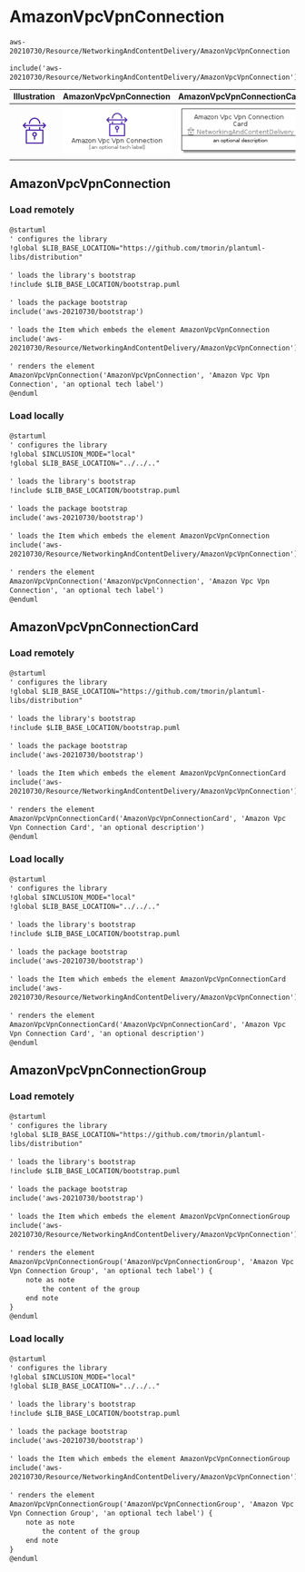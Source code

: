 # AmazonVpcVpnConnection


```text
aws-20210730/Resource/NetworkingAndContentDelivery/AmazonVpcVpnConnection
```

```text
include('aws-20210730/Resource/NetworkingAndContentDelivery/AmazonVpcVpnConnection')
```



| Illustration | AmazonVpcVpnConnection | AmazonVpcVpnConnectionCard | AmazonVpcVpnConnectionGroup |
| :---: | :---: | :---: | :---: |
| ![illustration for Illustration](../../../aws-20210730/Resource/NetworkingAndContentDelivery/AmazonVpcVpnConnection.png) | ![illustration for AmazonVpcVpnConnection](../../../aws-20210730/Resource/NetworkingAndContentDelivery/AmazonVpcVpnConnection.Local.png) | ![illustration for AmazonVpcVpnConnectionCard](../../../aws-20210730/Resource/NetworkingAndContentDelivery/AmazonVpcVpnConnectionCard.Local.png) | ![illustration for AmazonVpcVpnConnectionGroup](../../../aws-20210730/Resource/NetworkingAndContentDelivery/AmazonVpcVpnConnectionGroup.Local.png) |




## AmazonVpcVpnConnection

### Load remotely
```plantuml
@startuml
' configures the library
!global $LIB_BASE_LOCATION="https://github.com/tmorin/plantuml-libs/distribution"

' loads the library's bootstrap
!include $LIB_BASE_LOCATION/bootstrap.puml

' loads the package bootstrap
include('aws-20210730/bootstrap')

' loads the Item which embeds the element AmazonVpcVpnConnection
include('aws-20210730/Resource/NetworkingAndContentDelivery/AmazonVpcVpnConnection')

' renders the element
AmazonVpcVpnConnection('AmazonVpcVpnConnection', 'Amazon Vpc Vpn Connection', 'an optional tech label')
@enduml
```

### Load locally
```plantuml
@startuml
' configures the library
!global $INCLUSION_MODE="local"
!global $LIB_BASE_LOCATION="../../.."

' loads the library's bootstrap
!include $LIB_BASE_LOCATION/bootstrap.puml

' loads the package bootstrap
include('aws-20210730/bootstrap')

' loads the Item which embeds the element AmazonVpcVpnConnection
include('aws-20210730/Resource/NetworkingAndContentDelivery/AmazonVpcVpnConnection')

' renders the element
AmazonVpcVpnConnection('AmazonVpcVpnConnection', 'Amazon Vpc Vpn Connection', 'an optional tech label')
@enduml
```

## AmazonVpcVpnConnectionCard

### Load remotely
```plantuml
@startuml
' configures the library
!global $LIB_BASE_LOCATION="https://github.com/tmorin/plantuml-libs/distribution"

' loads the library's bootstrap
!include $LIB_BASE_LOCATION/bootstrap.puml

' loads the package bootstrap
include('aws-20210730/bootstrap')

' loads the Item which embeds the element AmazonVpcVpnConnectionCard
include('aws-20210730/Resource/NetworkingAndContentDelivery/AmazonVpcVpnConnection')

' renders the element
AmazonVpcVpnConnectionCard('AmazonVpcVpnConnectionCard', 'Amazon Vpc Vpn Connection Card', 'an optional description')
@enduml
```

### Load locally
```plantuml
@startuml
' configures the library
!global $INCLUSION_MODE="local"
!global $LIB_BASE_LOCATION="../../.."

' loads the library's bootstrap
!include $LIB_BASE_LOCATION/bootstrap.puml

' loads the package bootstrap
include('aws-20210730/bootstrap')

' loads the Item which embeds the element AmazonVpcVpnConnectionCard
include('aws-20210730/Resource/NetworkingAndContentDelivery/AmazonVpcVpnConnection')

' renders the element
AmazonVpcVpnConnectionCard('AmazonVpcVpnConnectionCard', 'Amazon Vpc Vpn Connection Card', 'an optional description')
@enduml
```

## AmazonVpcVpnConnectionGroup

### Load remotely
```plantuml
@startuml
' configures the library
!global $LIB_BASE_LOCATION="https://github.com/tmorin/plantuml-libs/distribution"

' loads the library's bootstrap
!include $LIB_BASE_LOCATION/bootstrap.puml

' loads the package bootstrap
include('aws-20210730/bootstrap')

' loads the Item which embeds the element AmazonVpcVpnConnectionGroup
include('aws-20210730/Resource/NetworkingAndContentDelivery/AmazonVpcVpnConnection')

' renders the element
AmazonVpcVpnConnectionGroup('AmazonVpcVpnConnectionGroup', 'Amazon Vpc Vpn Connection Group', 'an optional tech label') {
    note as note
        the content of the group
    end note
}
@enduml
```

### Load locally
```plantuml
@startuml
' configures the library
!global $INCLUSION_MODE="local"
!global $LIB_BASE_LOCATION="../../.."

' loads the library's bootstrap
!include $LIB_BASE_LOCATION/bootstrap.puml

' loads the package bootstrap
include('aws-20210730/bootstrap')

' loads the Item which embeds the element AmazonVpcVpnConnectionGroup
include('aws-20210730/Resource/NetworkingAndContentDelivery/AmazonVpcVpnConnection')

' renders the element
AmazonVpcVpnConnectionGroup('AmazonVpcVpnConnectionGroup', 'Amazon Vpc Vpn Connection Group', 'an optional tech label') {
    note as note
        the content of the group
    end note
}
@enduml
```

